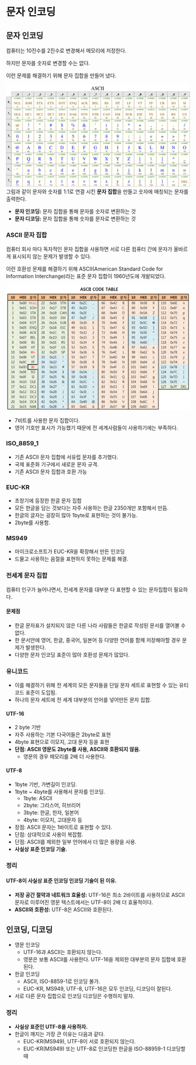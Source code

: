 문자 인코딩
==
## 문자 인코딩
컴퓨터는 10진수를 2진수로 변경해서 메모리에 저장한다.

하지만 문자를 숫자로 변경할 수는 없다. 

이런 문제를 해결하기 위해 문자 집합을 만들어 냈다.

![img.png](img.png)
그림과 같이 문자와 숫자를 1:1로 연결 시킨 **문자 집합**을 만들고 숫자에 매칭되는 문자를 출력한다.
- **문자 인코딩:** 문자 집합을 통해 문자를 숫자로 변환하는 것
- **문자 디코딩:** 문자 집합을 통해 숫자를 문자로 변환하는 것

### ASCII 문자 집합
컴퓨터 회사 마다 독자적인 문자 집합을 사용하면 서로 다른 컴퓨터 간에 문자가 올바르게 표시되지 않는 문제가 발생할 수 있다.

이런 호환성 문제를 해결하기 위해 ASCII(American Standard Code for Information
Interchange)라는 표준 문자 집합이 1960년도에 개발되었다.

![img_1.png](img_1.png)
- 7비트를 사용한 문자 집합이다.
- 영어 기호만 표시가 가능했기 때문에 전 세계사람들이 사용하기에는 부족하다.

### ISO_8859_1
- 기존 ASCII 문자 집합에 서유럽 문자를 추가했다.
- 국제 표준화 기구에서 새로운 문자 규격.
- 기존 ASCII 문자 집합과 호환 가능

### EUC-KR
- 초창기에 등장한 한글 문자 집합
- 모든 한글을 담는 것보다는 자주 사용하는 한글 2350개만 포함해서 만듬.
- 한글의 글자는 굉장히 많아 1byte로 표현하는 것이 불가능.
- 2byte를 사용함.

### MS949
- 마이크로소프트가 EUC-KR을 확장해서 만든 인코딩
- 드물고 사용하는 음절을 표현하지 못하는 문제를 해결.

### 전세계 문자 집합
컴퓨터 인구가 늘어나면서, 전세계 문자를 대부분 다 표현할 수 있는 문자집합이 필요하다.
#### 문제점
- 한글 문자표가 설치되지 않은 다른 나라 사람들은 한글로 작성된 문서를 열어볼 수 없다.
- 한 문서안에 영어, 한글, 중국어, 일본어 등 다양한 언어를 함께 저장해야할 경우 문제가 발생한다.
- 다양한 문자 인코딩 표준이 많아 호환성 문제가 많았다.

### 유니코드
- 이를 해결하기 위해 전 세계의 모든 문자들을 단일 문자 세트로 표현할 수 있는 유티코드 표준이 도입됨.
- 하나의 문자 세트에 전 세계 대부분의 언어를 넣어만든 문자 집합.

#### UTF-16
- 2 byte 기반 
- 자주 사용하는 기본 다국어들은 2byte로 표현
- 4byte 표현으로 이모지, 고대 문자 등을 표현
- **단점: ASCII 영문도 2byte를 사용, ASCII와 호환되지 않음.**
  - 영문의 경우 메모리를 2배 더 사용한다.

#### UTF-8
- 1byte 기반, 가변길이 인코딩.
- 1byte ~ 4byte를 사용해서 문자를 인코딩.
  - 1byte: ASCII
  - 2byte: 그리스어, 히브리어
  - 3byte: 한글, 한자, 일본어
  - 4byte: 이모지, 고대문자 등
- 장점: ASCII 문자는 1바이트로 표현할 수 있다.
- 단점: 상대적으로 사용이 복잡함.
- 단점: ASCII를 제외한 일부 언어에서 더 많은 용량을 사용.
- **사실상 표준 인코딩 기술.**

### 정리
#### UTF-8이 사실상 표준 인코딩 인코딩 기술이 된 이유.
- **저장 공간 절약과 네트워크 효율성:** UTF-16은 최소 2바이트를 사용하므로 ASCII 문자로 이루어진 영문 텍스트에서는 UTF-8이 2배 더 효율적이다.
- **ASCII와 호환성:** UTF-8은 ASCII와 호환된다.

## 인코딩, 디코딩
- 영문 인코딩
  - UTF-16과 ASCII는 호환되지 않는다.
  - 영문은 보통 ASCII를 사용한다. UTF-16을 제외한 대부분의 문자 집합에 호환된다.
- 한글 인코딩
  - ASCII, ISO-8859-1로 인코딩 불가.
  - EUC-KR, MS949, UTF-8, UTF-16은 모두 인코딩, 디코딩이 잘된다.
- 서로 다른 문자 집합으로 인코딩 디코딩은 수행하지 말자.

### 정리
- **사실상 표준인 UTF-8을 사용하자.**
- 한글이 깨지는 가장 큰 이유는 다음과 같다.
  - EUC-KR(MS949), UTF-8이 서로 호환되지 않는다.
  - EUC-KR(MS949) 또는 UTF-8로 인코딩한 한글을 ISO-88959-1 디코딩할 때